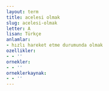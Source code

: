 ```yaml
---
layout: term
title: acelesi olmak
slug: acelesi-olmak
letter: A
lisan: Türkçe
anlamlar:
- hızlı hareket etme durumunda olmak
ozellikler:
- - ''
ornekler:
- - ''
orneklerkaynak:
- - ''
---
```

